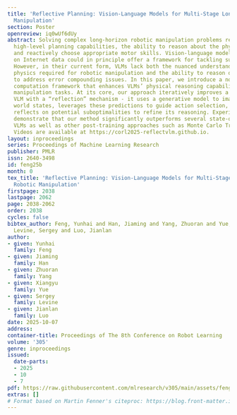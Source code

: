 ```yaml
---
title: 'Reflective Planning: Vision-Language Models for Multi-Stage Long-Horizon Robotic
  Manipulation'
section: Poster
openreview: iq0wUf6dUy
abstract: Solving complex long-horizon robotic manipulation problems requires sophisticated
  high-level planning capabilities, the ability to reason about the physical world,
  and reactively choose appropriate motor skills. Vision-language models (VLMs) pretrained
  on Internet data could in principle offer a framework for tackling such problems.
  However, in their current form, VLMs lack both the nuanced understanding of intricate
  physics required for robotic manipulation and the ability to reason over long horizons
  to address error compounding issues. In this paper, we introduce a novel test-time
  computation framework that enhances VLMs’ physical reasoning capabilities for multi-stage
  manipulation tasks. At its core, our approach iteratively improves a pretrained
  VLM with a “reflection” mechanism - it uses a generative model to imagine future
  world states, leverages these predictions to guide action selection, and critically
  reflects on potential suboptimalities to refine its reasoning. Experimental results
  demonstrate that our method significantly outperforms several state-of-the-art commercial
  VLMs as well as other post-training approaches such as Monte Carlo Tree Search (MCTS).
  Videos are available at https://corl2025-reflectvlm.github.io.
layout: inproceedings
series: Proceedings of Machine Learning Research
publisher: PMLR
issn: 2640-3498
id: feng25b
month: 0
tex_title: 'Reflective Planning: Vision-Language Models for Multi-Stage Long-Horizon
  Robotic Manipulation'
firstpage: 2038
lastpage: 2062
page: 2038-2062
order: 2038
cycles: false
bibtex_author: Feng, Yunhai and Han, Jiaming and Yang, Zhuoran and Yue, Xiangyu and
  Levine, Sergey and Luo, Jianlan
author:
- given: Yunhai
  family: Feng
- given: Jiaming
  family: Han
- given: Zhuoran
  family: Yang
- given: Xiangyu
  family: Yue
- given: Sergey
  family: Levine
- given: Jianlan
  family: Luo
date: 2025-10-07
address:
container-title: Proceedings of The 8th Conference on Robot Learning
volume: '305'
genre: inproceedings
issued:
  date-parts:
  - 2025
  - 10
  - 7
pdf: https://raw.githubusercontent.com/mlresearch/v305/main/assets/feng25b/feng25b.pdf
extras: []
# Format based on Martin Fenner's citeproc: https://blog.front-matter.io/posts/citeproc-yaml-for-bibliographies/
---
```

